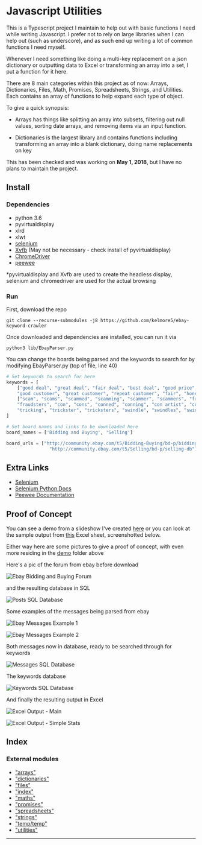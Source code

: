 
Javascript Utilities
====================

This is a Typescript project I maintain to help out with basic functions I need while writing Javascript. I prefer not to rely on large libraries when I can help out (such as underscore), and as such end up writing a lot of common functions I need myself.

Whenever I need something like doing a multi-key replacement on a json dictionary or outputting data to Excel or transforming an array into a set, I put a function for it here.

There are 8 main categories within this project as of now: Arrays, Dictionaries, Files, Math, Promises, Spreadsheets, Strings, and Utilities. Each contains an array of functions to help expand each type of object.

To give a quick synopsis:

*   Arrays has things like splitting an array into subsets, filtering out null values, sorting date arrays, and removing items via an input function.
    
*   Dictionaries is the largest library and contains functions including transforming an array into a blank dictionary, doing name replacements on key
    

This has been checked and was working on **May 1, 2018**, but I have no plans to maintain the project.

Install
-------

### Dependencies

*   python 3.6
*   pyvirtualdisplay
*   xlrd
*   xlwt
*   [selenium](http://selenium-python.readthedocs.io/installation.html)
*   [Xvfb](https://www.x.org/archive/X11R7.6/doc/man/man1/Xvfb.1.xhtml) (May not be necessary - check install of pyvirtualdisplay)
*   [ChromeDriver](https://sites.google.com/a/chromium.org/chromedriver/)
*   [peewee](https://github.com/coleifer/peewee)

*pyvirtualdisplay and Xvfb are used to create the headless display, selenium and chromedriver are used for the actual browsing

### Run

First, download the repo

```
git clone --recurse-submodules -j8 https://github.com/kelmore5/ebay-keyword-crawler
```

Once downloaded and dependencies are installed, you can run it via

```
python3 lib/EbayParser.py
```

You can change the boards being parsed and the keywords to search for by modifying EbayParser.py (top of file, line 40)

```python
# Set keywords to search for here
keywords = [
    ["good deal", "great deal", "fair deal", "best deal", "good price", "great price", "fair price", "best price",
    "good customer", "great customer", "repeat customer", "fair", "honest", "reasonable"],
    ["scam", "scams", "scammed", "scamming", "scammer", "scammers", "fraud", "frauds", "defrauded", "fraudster",
    "fraudsters", "con", "cons", "conned", "conning", "con artist", "con artists", "trick", "tricks", "tricked",
    "tricking", "trickster", "tricksters", "swindle", "swindles", "swindled", "swindler", "swindlers"]
]

# Set board names and links to be downloaded here
board_names = ['Bidding and Buying', 'Selling']

board_urls = ["http://community.ebay.com/t5/Bidding-Buying/bd-p/bidding-buying-db",
                "http://community.ebay.com/t5/Selling/bd-p/selling-db"]
```

Extra Links
-----------

*   [Selenium](https://www.seleniumhq.org/)
*   [Selenium Python Docs](http://selenium-python.readthedocs.io/)
*   [Peewee Documentation](http://docs.peewee-orm.com/en/latest/)

Proof of Concept
----------------

You can see a demo from a slideshow I've created [here](https://docs.google.com/presentation/d/1VlSL0dZrbhQeY3bIFUGEmSkFARycCc31zmQlNqx_7BY/edit?usp=sharing) or you can look at the sample output from [this](https://github.com/kelmore5/ebay-keyword-crawler/raw/master/demo/output_demo.xlsx) Excel sheet, screenshotted below.

Either way here are some pictures to give a proof of concept, with even more residing in the [demo](https://github.com/kelmore5/ebay-keyword-crawler/tree/master/demo) folder above

Here's a pic of the forum from ebay before download

![Ebay Bidding and Buying Forum](/demo/pictures/ebay_bidding_and_buying.png "Ebay Bidding and Buying Forum")

and the resulting database in SQL

![Posts SQL Database](/demo/pictures/posts_database.png "Posts SQL Database")

Some examples of the messages being parsed from ebay

![Ebay Messages Example 1](/demo/pictures/ebay_messages_1.png "Ebay Messages Example")

![Ebay Messages Example 2](/demo/pictures/ebay_messages_2.png "Ebay Messages Example 2")

Both messages now in database, ready to be searched through for keywords

![Messages SQL Database](/demo/pictures/messages_database.png "Messages SQL Database")

The keywords database

![Keywords SQL Database](/demo/pictures/keywords_database.png "Keyboards SQL Database")

And finally the resulting output in Excel

![Excel Output - Main](/demo/pictures/excel_output_main.png "Excel Output - Main")

![Excel Output - Simple Stats](/demo/pictures/excel_output_keywords.png "Excel Output - Simple Stats")

## Index

### External modules

* ["arrays"](modules/_arrays_.md)
* ["dictionaries"](modules/_dictionaries_.md)
* ["files"](modules/_files_.md)
* ["index"](modules/_index_.md)
* ["maths"](modules/_maths_.md)
* ["promises"](modules/_promises_.md)
* ["spreadsheets"](modules/_spreadsheets_.md)
* ["strings"](modules/_strings_.md)
* ["temp/temp"](modules/_temp_temp_.md)
* ["utilities"](modules/_utilities_.md)

---

